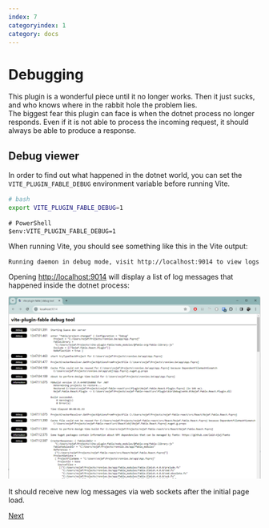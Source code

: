 ```yaml
---
index: 7
categoryindex: 1
category: docs
---
```


# Debugging

This plugin is a wonderful piece until it no longer works. Then it just sucks, and who knows where in the rabbit hole the problem lies.  
The biggest fear this plugin can face is when the dotnet process no longer responds.
Even if it is not able to process the incoming request, it should always be able to produce a response.

## Debug viewer

In order to find out what happened in the dotnet world, you can set the `VITE_PLUGIN_FABLE_DEBUG` environment variable before running Vite.

```bash
# bash
export VITE_PLUGIN_FABLE_DEBUG=1
```

```pwsh
# PowerShell
$env:VITE_PLUGIN_FABLE_DEBUG=1
```

When running Vite, you should see something like this in the Vite output:

```shell
Running daemon in debug mode, visit http://localhost:9014 to view logs
```

Opening [http://localhost:9014](http://localhost:9014) will display a list of log messages that happened inside the dotnet process:

![vite-plugin-fable debug tool](./img/debug-tool.png)

It should receive new log messages via web sockets after the initial page load.

[Next]({{fsdocs-next-page-link}})

